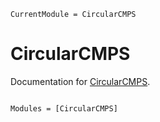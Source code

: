 ```@meta
CurrentModule = CircularCMPS
```

# CircularCMPS

Documentation for [CircularCMPS](https://github.com/tangwei94/CircularCMPS.jl).

```@index
```

```@autodocs
Modules = [CircularCMPS]
```
